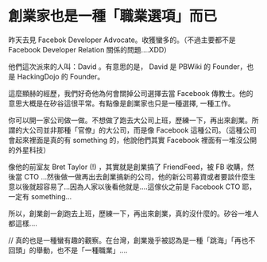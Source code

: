 # 創業家也是一種「職業選項」而已

昨天去見 Facebok Developer Advocate。收獲蠻多的。（不過主要都不是 Facebook Developer Relation 關係的問題….XDD）

他們這次派來的人叫：David 。有意思的是， David 是 PBWiki 的 Founder，也是 HackingDojo 的 Founder。

這麼顯赫的經歷，我們好奇他為何會關掉公司選擇去當 Facebook 傳教士。他的意思大概是在矽谷這很平常。有點像是創業家也只是一種選擇, 一種工作。

你可以開一家公司做一做。不想做了跑去大公司上班，歷練一下，再出來創業。所謂的大公司並非那種「官僚」的大公司，而是像 Facebook 這種公司。（這種公司會起來裡面是真的有 something 的，他說他們其實 Facebook 裡面有一堆沒公開的外星科技）

像他的前室友 Bret Taylor (!) ，其實就是創業搞了 FriendFeed，被 FB 收購，然後當 CTO …然後做一做再出去創業搞新的公司，他的新公司募資或者要談什麼生意以後就超容易了…因為人家以後看他就是….這傢伙之前是 Facebook CTO 耶，一定有 something…

所以，創業創一創跑去上班，歷練一下，再出來創業，真的沒什麼的。矽谷一堆人都這樣….

// 真的也是一種蠻有趣的觀察。在台灣，創業幾乎被認為是一種「跳海」「再也不回頭」的舉動，也不是「一種職業」….
